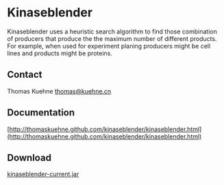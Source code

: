 Kinaseblender
=============
Kinaseblender uses a heuristic search algorithm to find those combination of producers that produce the the maximum number of different products. For example, when used for experiment planing producers might be cell lines and products might be proteins.

Contact
-------------
Thomas Kuehne <thomas@kuehne.cn>

Documentation
-------------
[http://thomaskuehne.github.com/kinaseblender/kinaseblender.html](http://thomaskuehne.github.com/kinaseblender/kinaseblender.html)

Download
-------------
[kinaseblender-current.jar](http://github.com/ThomasKuehne/kinaseblender/raw/master/kinaseblender-current.jar)
